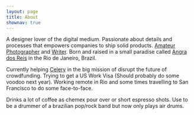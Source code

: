 ```yaml
---
layout: page
title: About
shownav: true
---
```




A designer lover of the digital medium. Passionate about details and processes that empowers companies to ship solid products. <a href="http://photos.brunomarinho.com" target="_blank">Amateur Photographer</a> and <a href="/writing">Writer</a>. Born and raised in a small paradise called <a href="http://en.wikipedia.org/wiki/Angra_dos_Reis" target="_blank">Angra dos Reis</a> in the Rio de Janeiro, Brazil.

Currently helping [Celery](#) in the big mission of disrupt the future of crowdfunding. Trying to get a US Work Visa (Should probably do some voodoo next year). Working remote in Rio and some times travelling to San Francisco to do some face-to-face.

Drinks a lot of coffee as chemex pour over or short espresso shots. Use to be a drummer of a brazilian pop/rock band but now only plays air drums.


